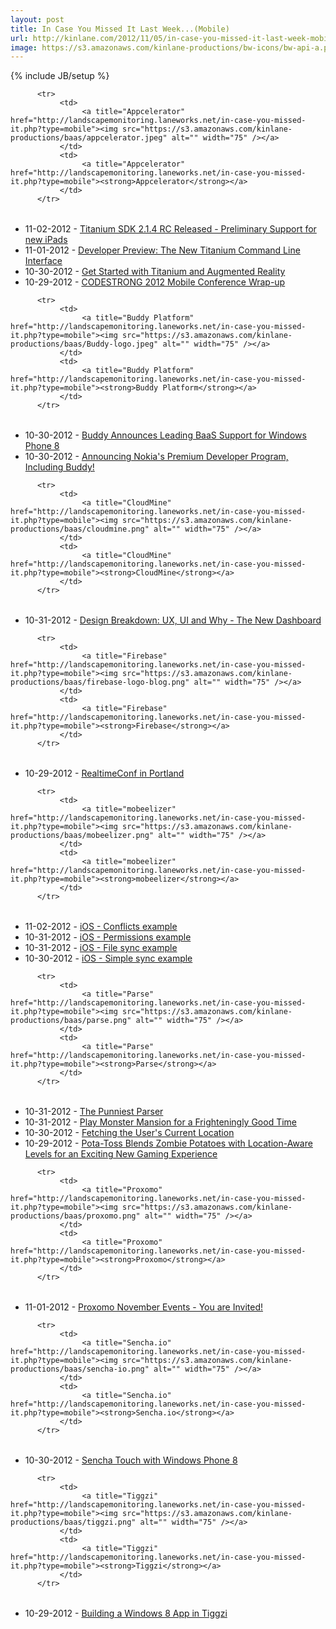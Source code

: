```yaml
---
layout: post
title: In Case You Missed It Last Week...(Mobile)
url: http://kinlane.com/2012/11/05/in-case-you-missed-it-last-week-mobile/
image: https://s3.amazonaws.com/kinlane-productions/bw-icons/bw-api-a.png
---
```

{% include JB/setup %}
<table>
     
          <tr>
               <td>
                    <a title="Appcelerator" href="http://landscapemonitoring.laneworks.net/in-case-you-missed-it.php?type=mobile"><img src="https://s3.amazonaws.com/kinlane-productions/baas/appcelerator.jpeg" alt="" width="75" /></a>
               </td>
               <td>
                    <a title="Appcelerator" href="http://landscapemonitoring.laneworks.net/in-case-you-missed-it.php?type=mobile"><strong>Appcelerator</strong></a>
               </td>
          </tr>
     
</table>
<ul class="mainlist">
     <li>11-02-2012 - <a href="http://developer.appcelerator.com/blog/2012/11/titanium-sdk-2-1-4-rc-released-preliminary-support-for-new-ipads.html" target="_blank">Titanium SDK 2.1.4 RC Released - Preliminary Support for new iPads</a>
     </li>
     <li>11-01-2012 - <a href="http://developer.appcelerator.com/blog/2012/11/developer-preview-the-new-titanium-command-line-interface.html" target="_blank">Developer Preview: The New Titanium Command Line Interface</a>
     </li>
     <li>10-30-2012 - <a href="http://developer.appcelerator.com/blog/2012/10/get-started-with-titanium-and-augmented-reality.html" target="_blank">Get Started with Titanium and Augmented Reality</a>
     </li>
     <li>10-29-2012 - <a href="http://developer.appcelerator.com/blog/2012/10/codestrong-2012-mobile-conference-wrap-up.html" target="_blank">CODESTRONG 2012 Mobile Conference Wrap-up</a>
     </li>
</ul>
<table>
     
          <tr>
               <td>
                    <a title="Buddy Platform" href="http://landscapemonitoring.laneworks.net/in-case-you-missed-it.php?type=mobile"><img src="https://s3.amazonaws.com/kinlane-productions/baas/Buddy-logo.jpeg" alt="" width="75" /></a>
               </td>
               <td>
                    <a title="Buddy Platform" href="http://landscapemonitoring.laneworks.net/in-case-you-missed-it.php?type=mobile"><strong>Buddy Platform</strong></a>
               </td>
          </tr>
     
</table>
<ul class="mainlist">
     <li>10-30-2012 - <a href="https://blog.buddy.com/2012/10/buddy-announces-leading-baas-support-for-windows-phone-8/" target="_blank">Buddy Announces Leading BaaS Support for Windows Phone 8</a>
     </li>
     <li>10-30-2012 - <a href="https://blog.buddy.com/2012/10/announcing-nokias-premium-developer-program-including-buddy/" target="_blank">Announcing Nokia's Premium Developer Program, Including Buddy!</a>
     </li>
</ul>
<table>
     
          <tr>
               <td>
                    <a title="CloudMine" href="http://landscapemonitoring.laneworks.net/in-case-you-missed-it.php?type=mobile"><img src="https://s3.amazonaws.com/kinlane-productions/baas/cloudmine.png" alt="" width="75" /></a>
               </td>
               <td>
                    <a title="CloudMine" href="http://landscapemonitoring.laneworks.net/in-case-you-missed-it.php?type=mobile"><strong>CloudMine</strong></a>
               </td>
          </tr>
     
</table>
<ul class="mainlist">
     <li>10-31-2012 - <a href="http://blog.cloudmine.me/post/34711216650" target="_blank">Design Breakdown: UX, UI and Why - The New Dashboard</a>
     </li>
</ul>
<table>
     
          <tr>
               <td>
                    <a title="Firebase" href="http://landscapemonitoring.laneworks.net/in-case-you-missed-it.php?type=mobile"><img src="https://s3.amazonaws.com/kinlane-productions/baas/firebase-logo-blog.png" alt="" width="75" /></a>
               </td>
               <td>
                    <a title="Firebase" href="http://landscapemonitoring.laneworks.net/in-case-you-missed-it.php?type=mobile"><strong>Firebase</strong></a>
               </td>
          </tr>
     
</table>
<ul class="mainlist">
     <li>10-29-2012 - <a href="http://blog.firebase.com/post/34736770939" target="_blank">RealtimeConf in Portland</a>
     </li>
</ul>
<table>
     
          <tr>
               <td>
                    <a title="mobeelizer" href="http://landscapemonitoring.laneworks.net/in-case-you-missed-it.php?type=mobile"><img src="https://s3.amazonaws.com/kinlane-productions/baas/mobeelizer.png" alt="" width="75" /></a>
               </td>
               <td>
                    <a title="mobeelizer" href="http://landscapemonitoring.laneworks.net/in-case-you-missed-it.php?type=mobile"><strong>mobeelizer</strong></a>
               </td>
          </tr>
     
</table>
<ul class="mainlist">
     <li>11-02-2012 - <a href="http://www.mobeelizer.com/blog/2012/11/ios-conflicts-example/" target="_blank">iOS - Conflicts example</a>
     </li>
     <li>10-31-2012 - <a href="http://www.mobeelizer.com/blog/2012/10/ios-permissions-example/" target="_blank">iOS - Permissions example</a>
     </li>
     <li>10-31-2012 - <a href="http://www.mobeelizer.com/blog/2012/10/ios-file-sync-example/" target="_blank">iOS - File sync example</a>
     </li>
     <li>10-30-2012 - <a href="http://www.mobeelizer.com/blog/2012/10/ios-simple-sync-example/" target="_blank">iOS - Simple sync example</a>
     </li>
</ul>
<table>
     
          <tr>
               <td>
                    <a title="Parse" href="http://landscapemonitoring.laneworks.net/in-case-you-missed-it.php?type=mobile"><img src="https://s3.amazonaws.com/kinlane-productions/baas/parse.png" alt="" width="75" /></a>
               </td>
               <td>
                    <a title="Parse" href="http://landscapemonitoring.laneworks.net/in-case-you-missed-it.php?type=mobile"><strong>Parse</strong></a>
               </td>
          </tr>
     
</table>
<ul class="mainlist">
     <li>10-31-2012 - <a href="http://blog.parse.com/2012/10/31/the-punniest-parser/" target="_blank">The Punniest Parser</a>
     </li>
     <li>10-31-2012 - <a href="http://blog.parse.com/2012/10/31/play-monster-mansion-for-a-frighteningly-good-time/" target="_blank">Play Monster Mansion for a Frighteningly Good Time</a>
     </li>
     <li>10-30-2012 - <a href="http://blog.parse.com/2012/10/30/fetching-the-users-current-location/" target="_blank">Fetching the User's Current Location</a>
     </li>
     <li>10-29-2012 - <a href="http://blog.parse.com/2012/10/29/pota-toss-blends-zombie-potatoes-with-location-aware-levels-for-an-exciting-new-gaming-experience/" target="_blank">Pota-Toss Blends Zombie Potatoes with Location-Aware Levels for an Exciting New Gaming Experience</a>
     </li>
</ul>
<table>
     
          <tr>
               <td>
                    <a title="Proxomo" href="http://landscapemonitoring.laneworks.net/in-case-you-missed-it.php?type=mobile"><img src="https://s3.amazonaws.com/kinlane-productions/baas/proxomo.png" alt="" width="75" /></a>
               </td>
               <td>
                    <a title="Proxomo" href="http://landscapemonitoring.laneworks.net/in-case-you-missed-it.php?type=mobile"><strong>Proxomo</strong></a>
               </td>
          </tr>
     
</table>
<ul class="mainlist">
     <li>11-01-2012 - <a href="http://blog.proxomo.com/archives/proxomo-november-events-you-are-invited/" target="_blank">Proxomo November Events - You are Invited!</a>
     </li>
</ul>
<table>
     
          <tr>
               <td>
                    <a title="Sencha.io" href="http://landscapemonitoring.laneworks.net/in-case-you-missed-it.php?type=mobile"><img src="https://s3.amazonaws.com/kinlane-productions/baas/sencha-io.png" alt="" width="75" /></a>
               </td>
               <td>
                    <a title="Sencha.io" href="http://landscapemonitoring.laneworks.net/in-case-you-missed-it.php?type=mobile"><strong>Sencha.io</strong></a>
               </td>
          </tr>
     
</table>
<ul class="mainlist">
     <li>10-30-2012 - <a href="http://www.sencha.com/blog/sencha-touch-with-windows-phone-8/" target="_blank">Sencha Touch with Windows Phone 8</a>
     </li>
</ul>
<table>
     
          <tr>
               <td>
                    <a title="Tiggzi" href="http://landscapemonitoring.laneworks.net/in-case-you-missed-it.php?type=mobile"><img src="https://s3.amazonaws.com/kinlane-productions/baas/tiggzi.png" alt="" width="75" /></a>
               </td>
               <td>
                    <a title="Tiggzi" href="http://landscapemonitoring.laneworks.net/in-case-you-missed-it.php?type=mobile"><strong>Tiggzi</strong></a>
               </td>
          </tr>
     
</table>
<ul class="mainlist">
     <li>10-29-2012 - <a href="http://blog.tiggzi.com/2012/10/building-a-windows-8-app-in-tiggzi/?utm_source=rss&amp;utm_medium=rss&amp;utm_campaign=building-a-windows-8-app-in-tiggzi" target="_blank">Building a Windows 8 App in Tiggzi</a>
     </li>
</ul>